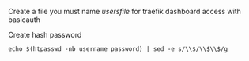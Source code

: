 Create a file you must name *usersfile* for traefik dashboard access with basicauth

Create hash password

```
echo $(htpasswd -nb username password) | sed -e s/\\$/\\$\\$/g
```